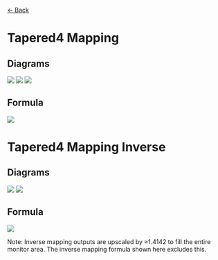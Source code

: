 [<- Back](https://github.com/Kuuuube/Circular_Area/blob/main/wiki/mappings_index.md#mappings-index)

# Tapered4 Mapping

## Diagrams
![](https://raw.githubusercontent.com/Kuuuube/Circular_Area/main/wiki/images/mappings/square_tapered4_mapping_circle_grid_thick_checkerboard.png)
![](https://raw.githubusercontent.com/Kuuuube/Circular_Area/main/wiki/images/mappings/square_tapered4_mapping_square_grid_thick_checkerboard.png)
![](https://raw.githubusercontent.com/Kuuuube/Circular_Area/main/wiki/images/mappings/square_tapered4_mapping_dot_grid_circle_rgb_gradient_circle.png)

## Formula
![](https://raw.githubusercontent.com/Kuuuube/Circular_Area/main/wiki/images/formulas/tapered4_mapping_formula.png)




# Tapered4 Mapping Inverse

## Diagrams
![](https://raw.githubusercontent.com/Kuuuube/Circular_Area/main/wiki/images/mappings/circle_tapered4_mapping_square_grid_circle_thick_checkerboard.png)
![](https://raw.githubusercontent.com/Kuuuube/Circular_Area/main/wiki/images/mappings/circle_tapered4_mapping_dot_grid_square_rgb_gradient.png)

## Formula
![](https://raw.githubusercontent.com/Kuuuube/Circular_Area/main/wiki/images/formulas/tapered4_mapping_inverse_formula.png)

Note: Inverse mapping outputs are upscaled by ≈1.4142 to fill the entire monitor area. The inverse mapping formula shown here excludes this.
